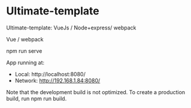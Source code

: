# Ultimate-template
Ultimate-template: VueJs / Node+express/ webpack


Vue / webpack

npm run serve

 App running at:
  - Local:   http://localhost:8080/
  - Network: http://192.168.1.84:8080/

  Note that the development build is not optimized.
  To create a production build, run npm run build.